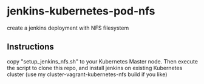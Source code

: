 # jenkins-kubernetes-pod-nfs
create a jenkins deployment with NFS filesystem

## Instructions 

copy "setup_jenkins_nfs.sh" to your Kubernetes Master node. Then execute the script to clone this repo, and install jenkins on existing Kubernetes cluster (use my cluster-vagrant-kubernetes-nfs build if you like)
